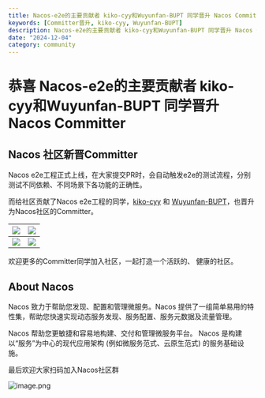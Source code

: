 ```yaml
---
title: Nacos-e2e的主要贡献者 kiko-cyy和Wuyunfan-BUPT 同学晋升 Nacos Committer
keywords: [Committer晋升, kiko-cyy, Wuyunfan-BUPT]
description: Nacos-e2e的主要贡献者 kiko-cyy和Wuyunfan-BUPT 同学晋升 Nacos Committer，感谢他们的贡献！
date: "2024-12-04"
category: community
---
```

# 恭喜 Nacos-e2e的主要贡献者 kiko-cyy和Wuyunfan-BUPT 同学晋升 Nacos Committer

## Nacos 社区新晋Committer

Nacos e2e工程正式上线，在大家提交PR时，会自动触发e2e的测试流程，分别测试不同依赖、不同场景下各功能的正确性。

而给社区贡献了Nacos e2e工程的同学，[kiko-cyy](https://github.com/kiko-cyy) 和 [Wuyunfan-BUPT](https://github.com/Wuyunfan-BUPT)，也晋升为Nacos社区的Committer。

| ![](https://cdn.nlark.com/yuque/0/2024/jpeg/1577777/1733365559235-c8f3807a-d896-4a65-9253-d6bb27f3236c.jpeg) | ![](https://cdn.nlark.com/yuque/0/2024/jpeg/1577777/1733365567874-23fa9fdd-dd77-4225-a5fb-ba6d93be8dce.jpeg) |
| --- | --- |
| ![](https://cdn.nlark.com/yuque/0/2024/jpeg/1577777/1733365572692-065858b4-93ae-49f3-8685-c15eaa40e5b1.jpeg) | ![](https://cdn.nlark.com/yuque/0/2024/jpeg/1577777/1733365577794-40f0b99d-39bd-4302-8fa8-8228b1c48aba.jpeg) |

欢迎更多的Committer同学加入社区，一起打造一个活跃的、 健康的社区。
## About Nacos

Nacos 致力于帮助您发现、配置和管理微服务。Nacos 提供了一组简单易用的特性集，帮助您快速实现动态服务发现、服务配置、服务元数据及流量管理。

Nacos 帮助您更敏捷和容易地构建、交付和管理微服务平台。 Nacos 是构建以“服务”为中心的现代应用架构 (例如微服务范式、云原生范式) 的服务基础设施。

最后欢迎大家扫码加入Nacos社区群

![image.png](https://cdn.nlark.com/yuque/0/2024/jpeg/1577777/1721799847016-353eca94-a5b6-4a73-bfc9-686a5bd2a510.jpeg?x-oss-process=image%2Fformat%2Cwebp%2Fresize%2Cw_1080%2Climit_0%2Finterlace%2C1)
